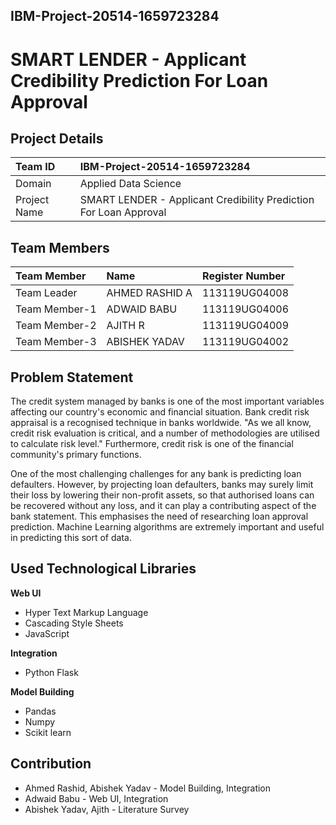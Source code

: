 ## IBM-Project-20514-1659723284

# SMART LENDER - Applicant Credibility Prediction For Loan Approval

## Project Details

| Team ID      | IBM-Project-20514-1659723284                                      |
| :----------- | :---------------------------------------------------------------- |
| Domain       | Applied Data Science                                              |
| Project Name | SMART LENDER - Applicant Credibility Prediction For Loan Approval |

## Team Members

| Team Member   | Name           | Register Number |
| :------------ | :------------- | :-------------- |
| Team Leader   | AHMED RASHID A | 113119UG04008   |
| Team Member-1 | ADWAID BABU    | 113119UG04006   |
| Team Member-2 | AJITH R        | 113119UG04009   |
| Team Member-3 | ABISHEK YADAV  | 113119UG04002   |

## Problem Statement

The credit system managed by banks is one of the most important variables affecting our country's economic and financial situation. Bank credit risk appraisal is a recognised technique in banks worldwide. "As we all know, credit risk evaluation is critical, and a number of methodologies are utilised to calculate risk level." Furthermore, credit risk is one of the financial community's primary functions.

One of the most challenging challenges for any bank is predicting loan defaulters. However, by projecting loan defaulters, banks may surely limit their loss by lowering their non-profit assets, so that authorised loans can be recovered without any loss, and it can play a contributing aspect of the bank statement. This emphasises the need of researching loan approval prediction. Machine Learning algorithms are extremely important and useful in predicting this sort of data.

## Used Technological Libraries

**Web UI**

- Hyper Text Markup Language
- Cascading Style Sheets
- JavaScript

**Integration**

- Python Flask

**Model Building**

- Pandas
- Numpy
- Scikit learn

## Contribution

- Ahmed Rashid, Abishek Yadav - Model Building, Integration
- Adwaid Babu - Web UI, Integration
- Abishek Yadav, Ajith - Literature Survey
